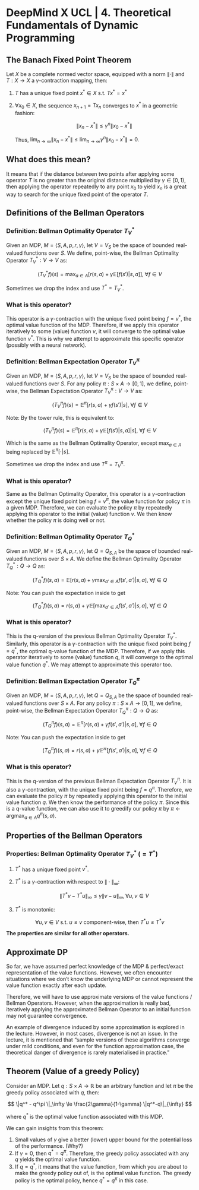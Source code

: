 # DeepMind X UCL | 4. Theoretical Fundamentals of Dynamic Programming

## The Banach Fixed Point Theorem

Let $X$ be a complete normed vector space, equipped with a norm $\|\cdot\|$ and $T:X \rightarrow X$ a $\gamma$-contraction mapping, then:

1. $T$ has a unique fixed point $x^* \in X$ s.t. $T x^*=x^*$
2. $\forall x_0 \in X$, the sequence $x_{n+1}=Tx_n$ converges to $x^*$ in a geometric fashion:
    
    $$
    \|x_n-x^*\| \le \gamma^n\|x_0-x^*\|
    $$
    
    Thus, $\lim_{n\rightarrow\infty}\|x_n-x^*\|\le \lim_{n\rightarrow\infty}\gamma^n\|x_0-x^*\|=0.$
    

## What does this mean?

It means that if the distance between two points after applying some operator $T$ is no greater than the original distance multiplied by $\gamma \in [0, 1)$, then applying the operator repeatedly to any point $x_0$ to yield $x_n$ is a great way to search for the unique fixed point of the operator $T$.

## Definitions of the Bellman Operators

### Definition: Bellman Optimality Operator $T_V^*$

Given an MDP, $M=\langle S, A, p, r, \gamma \rangle$, let $V=V_S$ be the space of bounded real-valued functions over $S$. We define, point-wise, the Bellman Optimality Operator $T_V^*:V\rightarrow V$ as:

$$
(T_V^*f)(s)=\max_{a \in A} \biggl[ {r(s, a) + \gamma \mathbb{E} \left[f(s')|s, a\right]} \bigg], \;\forall f \in V
$$

Sometimes we drop the index and use $T^*=T_V^*$.

### What is this operator?

This operator is a $\gamma$-contraction with the unique fixed point being $f=v^*$, the optimal value function of the MDP. Therefore, if we apply this operator iteratively to some (value) function $v$, it will converge to the optimal value function $v^*$. This is why we attempt to approximate this specific operator (possibly with a neural network).

### Definition: Bellman Expectation Operator $T^\pi_V$

Given an MDP, $M=\langle S, A, p, r, \gamma \rangle$, let $V=V_S$ be the space of bounded real-valued functions over $S$. For any policy $\pi:S \times A \rightarrow [0, 1]$, we define, point-wise, the Bellman Expectation Operator $T_V^\pi:V\rightarrow V$ as:

$$
(T_V^\pi f)(s)=\mathbb{E}^\pi \bigg[ r(s, a) + \gamma  f(s') \bigg| s \bigg], \;\forall f \in V
$$

Note: By the tower rule, this is equivalent to:

$$
(T_V^\pi f)(s)=\mathbb{E}^\pi \biggl[ {r(s, a) + \gamma \mathbb{E} \left[f(s')|s, a\right]} \bigg| s \bigg], \;\forall f \in V
$$

Which is the same as the Bellman Optimality Operator, except $\max_{a\in A}$ being replaced by $\mathbb{E}^\pi[\cdot|s]$.

Sometimes we drop the index and use $T^\pi=T_V^\pi$.

### What is this operator?

Same as the Bellman Optimality Operator, this operator is a $\gamma$-contraction except the unique fixed point being $f=v^\pi$, the value function for policy $\pi$ in a given MDP. Therefore, we can evaluate the policy $\pi$ by repeatedly applying this operator to the initial (value) function $v$. We then know whether the policy $\pi$ is doing well or not.

### Definition: Bellman Optimality Operator $T_Q^*$

Given an MDP, $M=\langle S, A, p, r, \gamma \rangle$, let $Q=Q_{S, A}$ be the space of bounded real-valued functions over $S\times A$. We define the Bellman Optimality Operator $T_Q^*:Q\rightarrow Q$ as:

$$
(T_Q^* f)(s, a)=\mathbb{E} \bigg[ r(s, a) + \gamma  \max_{a'\in A}f(s',a') \bigg| s, a \bigg], \;\forall f \in Q
$$

Note: You can push the expectation inside to get

$$
(T_Q^* f)(s,a)={r(s, a) + \gamma \mathbb{E} \left[\max_{a'\in A} f(s',a')\bigg|s, a\right]}, \;\forall f \in Q
$$

### What is this operator?

This is the q-version of the previous Bellman Optimality Operator $T_V^*$. Similarly, this operator is a $\gamma$-contraction with the unique fixed point being $f=q^*$, the optimal q-value function of the MDP. Therefore, if we apply this operator iteratively to some (value) function $q$, it will converge to the optimal value function $q^*$. We may attempt to approximate this operator too.

### Definition: Bellman Expectation Operator $T^\pi_Q$

Given an MDP, $M=\langle S, A, p, r, \gamma \rangle$, let $Q=Q_{S, A}$ be the space of bounded real-valued functions over $S\times A$. For any policy $\pi:S \times A \rightarrow [0, 1]$, we define, point-wise, the Bellman Expectation Operator $T_Q^\pi:Q \rightarrow Q$ as:

$$
(T_Q^\pi f)(s, a)=\mathbb{E}^\pi \bigg[ r(s, a) + \gamma  f(s',a') \bigg| s, a \bigg], \;\forall f \in Q
$$

Note: You can push the expectation inside to get

$$
(T_Q^\pi f)(s, a) = r(s, a) + \gamma \mathbb{E^\pi} \bigg[ f(s',a')\bigg|s, a\bigg], \;\forall f \in Q
$$

### What is this operator?

This is the q-version of the previous Bellman Expectation Operator $T_V^\pi$. It is also a $\gamma$-contraction, with the unique fixed point being $f=q^\pi$. Therefore, we can evaluate the policy $\pi$ by repeatedly applying this operator to the initial value function $q$. We then know the performance of the policy $\pi$. Since this is a q-value function, we can also use it to greedify our policy $\pi$ by $\pi \leftarrow \operatorname{argmax}_{a\in A} q^\pi(s, a)$.

## Properties of the Bellman Operators

### Properties: Bellman Optimality Operator $T_V^* \;(= T^*)$

1. $T^*$ has a unique fixed point $v^*$.
2. $T^*$ is a $\gamma$-contraction with respect to $\|\cdot\|_\infty$:
    
    $$
    \|T^*v-T^*u\|_\infty \le \gamma \|v-u\|_\infty, \forall u,v \in V
    $$
    
3. $T^*$ is monotonic:

$$
\forall u,v \in V \text{ s.t. } u \le v \text{ component-wise, then } T^*u \le T^*v
$$

**The properties are similar for all other operators.**

## Approximate DP

So far, we have assumed perfect knowledge of the MDP & perfect/exact representation of the value functions. However, we often encounter situations where we don’t know the underlying MDP or cannot represent the value function exactly after each update.

Therefore, we will have to use approximate versions of the value functions / Bellman Operators. However, when the approximation is really bad, iteratively applying the approximated Bellman Operator to an initial function may not guarantee convergence.

An example of divergence induced by some approximation is explored in the lecture. However, in most cases, divergence is not an issue. In the lecture, it is mentioned that “sample versions of these algorithms converge under mild conditions, and even for the function approximation case, the theoretical danger of divergence is rarely materialised in practice.”

## Theorem (Value of a greedy Policy)

Consider an MDP. Let $q:S\times A \rightarrow \mathbb{R}$ be an arbitrary function and let $\pi$ be the greedy policy associated with $q$, then:

$$
\|q^* - q^\pi \|_\infty \le \frac{2\gamma}{1-\gamma} \|q^*-q\|_{\infty}
$$

where $q^*$ is the optimal value function associated with this MDP.

We can gain insights from this theorem:

1. Small values of $\gamma$ give a better (lower) upper bound for the potential loss of the performance. (Why?)
2. If $\gamma=0$, then $q^*=q^\pi$. Therefore, the greedy policy associated with any $q$ yields the optimal value function.
3. If $q=q^*$, it means that the value function, from which you are about to make the greedy policy out of, is the optimal value function. The greedy policy is the optimal policy, hence $q^*=q^\pi$ in this case.